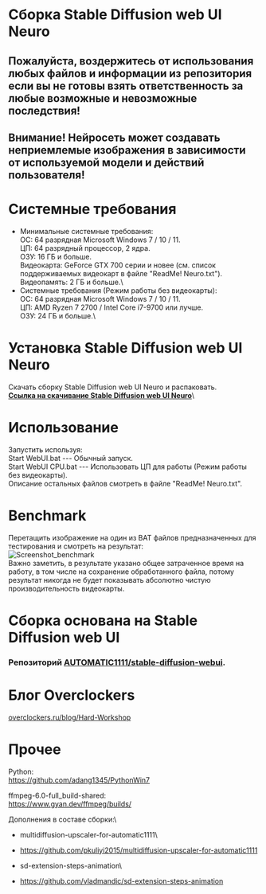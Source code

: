 # Сборка Stable Diffusion web UI Neuro
## Пожалуйста, воздержитесь от использования любых файлов и информации из репозитория если вы не готовы взять ответственность за любые возможные и невозможные последствия!
## Внимание! Нейросеть может создавать неприемлемые изображения в зависимости от используемой модели и действий пользователя!
# Системные требования
- Минимальные системные требования:\
	ОС: 64 разрядная Microsoft Windows 7 / 10 / 11.\
	ЦП: 64 разрядный процессор, 2 ядра.\
	ОЗУ: 16 ГБ и больше.\
	Видеокарта: GeForce GTX 700 серии и новее (см. список поддерживаемых видеокарт в файле "ReadMe! Neuro.txt").\
	Видеопамять: 2 ГБ и больше.\
- Системные требования (Режим работы без видеокарты):\
	ОС: 64 разрядная Microsoft Windows 7 / 10 / 11.\
	ЦП: AMD Ryzen 7 2700 / Intel Core i7-9700 или лучше.\
	ОЗУ: 24 ГБ и больше.\
# Установка Stable Diffusion web UI Neuro
Скачать сборку Stable Diffusion web UI Neuro и распаковать.\
**[Ссылка на скачивание Stable Diffusion web UI Neuro](https://github.com/Shedou/Neuro/releases/tag/esrgan_v2)**\
# Использование
Запустить используя:\
Start WebUI.bat --- Обычный запуск.\
Start WebUI CPU.bat --- Использовать ЦП для работы (Режим работы без видеокарты).\
Описание остальных файлов смотреть в файле "ReadMe! Neuro.txt".
# Benchmark
Перетащить изображение на один из BAT файлов предназначенных для тестирования и смотреть на результат:\
![Screenshot_benchmark](https://user-images.githubusercontent.com/19572158/230573731-509b2538-6578-4bdf-a4d4-7a03707c3f90.jpg)\
Важно заметить, в результате указано общее затраченное время на работу, в том числе на сохранение обработанного файла, потому результат никогда не будет показывать абсолютно чистую производительность видеокарты.
# Сборка основана на Stable Diffusion web UI
### Репозиторий [AUTOMATIC1111/stable-diffusion-webui](https://github.com/AUTOMATIC1111/stable-diffusion-webui).
# Блог Overclockers
[overclockers.ru/blog/Hard-Workshop](https://overclockers.ru/blog/Hard-Workshop)
# Прочее
Python:\
https://github.com/adang1345/PythonWin7

ffmpeg-6.0-full_build-shared:\
https://www.gyan.dev/ffmpeg/builds/

Дополнения в составе сборки:\
- multidiffusion-upscaler-for-automatic1111\
- https://github.com/pkuliyi2015/multidiffusion-upscaler-for-automatic1111

- sd-extension-steps-animation\
- https://github.com/vladmandic/sd-extension-steps-animation